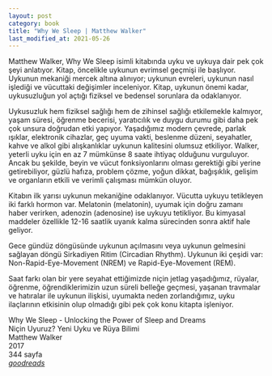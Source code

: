 ```yaml
---
layout: post
category: book
title: "Why We Sleep | Matthew Walker"
last_modified_at: 2021-05-26
---
```


Matthew Walker, Why We Sleep isimli kitabında uyku ve uykuya dair pek çok şeyi anlatıyor. Kitap, öncelikle uykunun evrimsel geçmişi ile başlıyor. Uykunun mekaniği mercek altına alınıyor; uykunun evreleri, uykunun nasıl işlediği ve vücuttaki değişimler inceleniyor. Kitap, uykunun önemi kadar, uykusuzluğun yol açtığı fiziksel ve bedensel sorunlara da odaklanıyor.

Uykusuzluk hem fiziksel sağlığı hem de zihinsel sağlığı etkilemekle kalmıyor, yaşam süresi, öğrenme becerisi, yaratıcılık ve duygu durumu gibi daha pek çok unsura doğrudan etki yapıyor. Yaşadığımız modern çevrede, parlak ışıklar, elektronik cihazlar, geç uyuma vakti, beslenme düzeni, seyahatler, kahve ve alkol gibi alışkanlıklar uykunun kalitesini olumsuz etkiliyor. Walker, yeterli uyku için en az 7 mümkünse 8 saate ihtiyaç olduğunu vurguluyor. Ancak bu şekilde, beyin ve vücut fonksiyonlarını olması gerektiği gibi yerine getirebiliyor, güzlü hafıza, problem çözme, yoğun dikkat, bağışıklık, gelişim ve organların etkili ve verimli çalışması mümkün oluyor.

Kitabın ilk yarısı uykunun mekaniğine odaklanıyor. Vücutta uykuyu tetikleyen iki farklı hormon var. Melatonin (melatonin), uyumak için doğru zamanı haber verirken, adenozin (adenosine) ise uykuyu tetikliyor. Bu kimyasal maddeler özellikle 12-16 saatlik uyanık kalma sürecinden sonra aktif hale geliyor.

Gece gündüz döngüsünde uykunun açılmasını veya uykunun gelmesini sağlayan döngü Sirkadiyen Ritim (Circadian Rhythm). Uykunun iki çeşidi var: Non-Rapid-Eye-Movement (NREM) ve Rapid-Eye-Movement (REM).

Saat farkı olan bir yere seyahat ettiğimizde niçin jetlag yaşadığımız, rüyalar, öğrenme, öğrendiklerimizin uzun süreli belleğe geçmesi, yaşanan travmalar ve hatıralar ile uykunun ilişkisi, uyumakta neden zorlandığımız, uyku ilaçlarının etkisinin olup olmadığı gibi pek çok konu kitapta işleniyor.

Why We Sleep - Unlocking the Power of Sleep and Dreams\
Niçin Uyuruz? Yeni Uyku ve Rüya Bilimi\
Matthew Walker\
2017\
344 sayfa\
<span class="link1">_[goodreads](https://www.goodreads.com/book/show/34466963-why-we-sleep)_</span>
